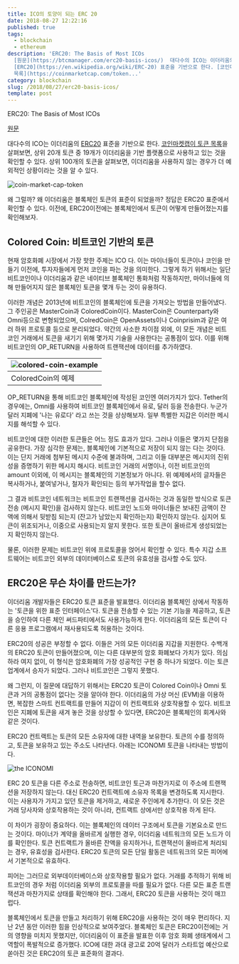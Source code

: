 ```yaml
---
title: ICO의 토양이 되는 ERC 20
date: 2018-08-27 12:22:16
published: true
tags:
  - blockchain
  - ethereum
description: 'ERC20: The Basis of Most ICOs
  [원문](https://btcmanager.com/erc20-basis-icos/)  대다수의 ICO는 이더리움의
  [ERC20](https://en.wikipedia.org/wiki/ERC-20) 표준을 기반으로 한다. [코인마켓캡이 토큰
  목록](https://coinmarketcap.com/token...'
category: blockchain
slug: /2018/08/27/erc20-basis-icos/
template: post
---
```


ERC20: The Basis of Most ICOs

[원문](https://btcmanager.com/erc20-basis-icos/)

대다수의 ICO는 이더리움의 [ERC20](https://en.wikipedia.org/wiki/ERC-20) 표준을 기반으로 한다. [코인마켓캡이 토큰 목록](https://coinmarketcap.com/tokens/)을 살펴보면, 상위 20개 토큰 중 19개가 이더리움을 기반 플랫폼으로 사용하고 있는 것을 확인할 수 있다. 상위 100개의 토큰을 살펴보면, 이더리움을 사용하지 않는 경우가 더 예외적인 상황이라는 것을 알 수 있다.

![coin-market-cap-token](../images/coin-market-cap-token.png)

왜 그럴까? 왜 이더리움은 블록체인 토큰의 표준이 되었을까? 정답은 ERC20 표준에서 확인할 수 있다. 이전에, ERC20이전에는 블록체인에서 토큰이 어떻게 만들어졌는지를 확인해보자.

## Colored Coin: 비트코인 기반의 토큰

현재 암호화폐 시장에서 가장 핫한 주제는 ICO 다. 이는 마이너들이 토큰이나 코인을 만들기 이전에, 투자자들에게 먼저 코인을 파는 것을 의미한다. 그렇게 하기 위해서는 일단 비트코인이나 이더리움과 같은 네이티브 블록체인 통화처럼 작동하지만, 마이너들에 의해 만들어지지 않은 블록체인 토큰을 몇개 두는 것이 유용하다.

이러한 개념은 2013년에 비트코인의 블록체인에 토큰을 가져오는 방법을 만들어냈다. 그 주인공은 MasterCoin과 ColoredCoin이다. MasterCoin은 Counterparty와 Omni등으로 변형되었으며, ColredCoin은 OpenAssets이나 Coinprisim과 같은 여러 하위 프로토콜 등으로 분리되었다. 약간의 사소한 차이점 외에, 이 모든 개념은 비트코인 거래에서 토큰을 새기기 위해 몇가지 기술을 사용한다는 공통점이 있다. 이를 위해 비트코인의 OP_RETURN을 사용하여 트랜잭션에 데이터를 추가하였다.

| ![colored-coin-example](../images/colored-coin-example.png) |
| :---------------------------------------------------------- |
| ColoredCoin의 예제                                          |

OP_RETURN을 통해 비트코인 블록체인에 작성된 코인엔 여러가지가 있다. Tether의 경우에는, Omni를 사용하여 비트코인 블록체인에서 유로, 달러 등을 전송한다. 누군가 달러 지폐에 '나는 유로다' 라고 쓰는 것을 상상해보자. 일부 특별한 지갑은 이러한 메시지를 해석할 수 있다.

비트코인에 대한 이러한 토큰들은 어느 정도 효과가 있다. 그러나 이들은 몇가지 단점을 공유한다. 가장 심각한 문제는, 블록체인에 기본적으로 저장이 되지 않는 다는 것이다. 이는 단지 거래에 첨부된 메시지 수준에 불과하며, 그리고 이들 대부분은 메시지의 진위성을 증명하기 위한 메시지 해시다. 비트코인 거래의 서명이나, 이전 비트코인의 amount 이외에, 이 메시지는 블록체인의 기본정보가 아니다. 위 예제에서의 글자들은 복사하거나, 붙여넣거나, 철자가 확인되는 등의 부가작업을 할수 없다.

그 결과 비트코인 네트워크는 비트코인 트랜잭션을 검사하는 것과 동일한 방식으로 토큰 전송 (메시지 확인)을 검사하지 않는다. 비트코인 노드와 마이너들은 보내진 금액이 잔액에 의해서 뒷받침 되는지 (잔고가 남았는지 확인하는지) 확인하지 않는다. 심지어 토큰이 위조되거나, 이중으로 사용되는지 알지 못한다. 또한 토큰이 올바르게 생성되었는지 확인하지 않는다.

물론, 이러한 문제는 비트코인 위에 프로토콜을 얹어서 확인할 수 있다. 특수 지갑 소프트웨어는 비트코인 외부의 데이터베이스로 토큰의 유효성을 검사할 수도 있다.

## ERC20은 무슨 차이를 만드는가?

이더리움 개발자들은 ERC20 토큰 표준을 발표했다. 이더리움 블록체인 상에서 작동하는 '토큰을 위한 표준 인터페이스'다. 토큰을 전송할 수 있는 기본 기능을 제공하고, 토큰을 승인하여 다른 체인 써드파티에서도 사용가능하게 한다. 이더리움의 모든 토큰이 다른 응용 프로그램에서 재사용되도록 허용하는 것이다.

ERC20의 성공은 부정할 수 없다. 이들은 거의 모든 이더리움 지갑을 지원한다. 수백개의 ERC20 토큰이 만들어졌으며, 이는 다른 대부분의 암호 화폐보다 가치가 있다. 의심하라 여지 없이, 이 형식은 암호화폐의 가장 성공적인 구현 중 하나가 되었다. 이는 토큰업계에서 승자가 되었다. 그러나 비트코인은 그렇지 못했다.

왜 그런지, 이 질문에 대답하기 위해서는 ERC20 토큰이 Colored Coin이나 Omni 토큰과 거의 공통점이 없다는 것을 알아야 한다. 이더리움의 가상 머신 (EVM)을 이용하면, 복잡한 스마트 컨트랙트를 만들어 지갑이 이 컨트랙트와 상호작용할 수 있다. 비트코인은 지폐에 토큰을 새겨 놓은 것을 상상할 수 있다면, ERC20은 블록체인의 회계사와 같은 것이다.

ERC20 컨트랙트는 토큰의 모든 소유자에 대한 내역을 보유한다. 토큰의 수를 정의하고, 토큰을 보유하고 있는 주소도 나타낸다. 아래는 ICONOMI 토큰을 나타내는 방법이다.

![the ICONOMI](https://btcoins.files.wordpress.com/2017/10/ico-3.png)

ERC 20 토큰을 다른 주소로 전송하면, 비트코인 토근과 마찬가지로 이 주소에 트랜잭션을 저장하지 않는다. 대신 ERC20 컨트랙트에 소유자 목록을 변경하도록 지시한다. 이는 사용자가 가지고 있던 토큰을 제거하고, 새로운 주인에게 추가한다. 이 모든 것은 거래 당사자와 상호작용하는 것이 아니라, 컨트랙트 상에서만 상호작용 하게 된다.

이 차이가 굉장이 중요하다. 이는 블록체인의 데이터 구조에서 토큰을 기본요소로 만드는 것이다. 마이너가 계약을 올바르게 실행한 경우, 이더리움 네트워크의 모든 노드가 이를 확인한다. 토큰 컨트랙트가 올바른 잔액을 유지하거나, 트랜잭션이 올바르게 처리되는 경우, 유효성을 검사한다. ERC20 토큰의 모든 단일 활동은 네트워크의 모든 피어에서 기본적으로 유효하다.

피어는 그러므로 외부데이터베이스와 상호작용할 필요가 없다. 거래를 추적하기 위해 비트코인의 경우 처럼 이더리움 외부의 프로토콜을 따를 필요가 없다. 다른 모든 표준 트랜잭션과 마찬가지로 상태를 확인해야 한다. 그래서, ERC20 토큰을 사용하는 것이 매끄럽다.

블록체인에서 토큰을 만들고 처리하기 위해 ERC20을 사용하는 것이 매우 편리하다. 지난 2년 동안 이러한 힘을 인상적으로 보여주었다. 블록체인 토큰은 ERC20이전에는 거의 영향을 미치지 못했지만, 이더리움이 이 표준을 발표한 이후 암호 화폐 생태계에서 그 역할이 폭발적으로 증가했다. ICO에 대한 과대 광고로 20억 달러가 스타트업 예산으로 쏟아진 것은 ERC20의 토큰 표준화의 결과다.
